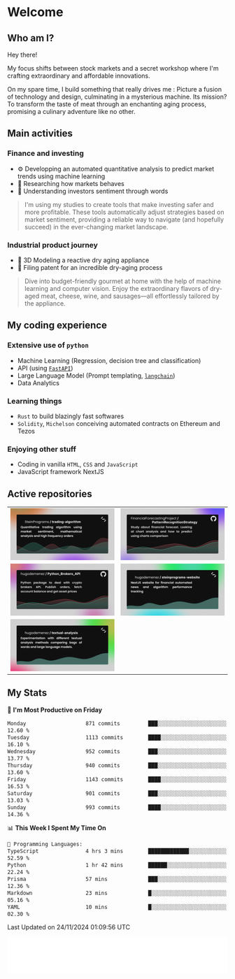 # Welcome 

## Who am I?

Hey there! 

My focus shifts between stock markets and a secret workshop where I'm crafting extraordinary and affordable innovations. 



On my spare time, I build something that really drives me :
Picture a fusion of technology and design, culminating in a mysterious machine. 
Its mission? To transform the taste of meat through an enchanting aging process, promising a culinary adventure like no other.

## Main activities

### Finance and investing
* ⚙️ Developping an automated quantitative analysis to predict market trends using machine learning
* 📝 Researching how markets behaves
* 🧠 Understanding investors sentiment through words

> I'm using my studies to create tools that make investing safer and more profitable. These tools automatically adjust strategies based on market sentiment, providing a reliable way to navigate (and hopefully succeed) in the ever-changing market landscape.

### Industrial product journey
* 🚀 3D Modeling a reactive dry aging appliance
* 📎 Filing patent for an incredible dry-aging process

> Dive into budget-friendly gourmet at home with the help of machine learning and computer vision. Enjoy the extraordinary flavors of dry-aged meat, cheese, wine, and sausages—all effortlessly tailored by the appliance.

## My coding experience

### Extensive use of `python` 

* Machine Learning (Regression, decision tree and classification)
* API (using [`FastAPI`](https://fastapi.tiangolo.com))
* Large Language Model (Prompt templating, [`langchain`](https://python.langchain.com/docs/get_started/introduction))
* Data Analytics

### Learning things

* `Rust` to build blazingly fast softwares
* `Solidity`, `Michelson` conceiving automated contracts on Ethereum and Tezos

### Enjoying other stuff

* Coding in vanilla `HTML`, `CSS` and `JavaScript` 
* JavaScript framework NextJS
  
## Active repositories
|||
| ------------- | ------------- |
|[![Python Trading Algorithm](assets/base_python_architecture.png)](https://github.com/SteinPrograms/base-python-architecture)|[![Quantitative Prediction](assets/pattern_recognition_strategy.png)](https://github.com/FinancialForecastingProject/PatternRecognitionStrategy.git)|
|[![Broker SDK](assets/python_brokers_api.png)](https://github.com/hugodemenez/Python_Brokers_API)|[![NextJS Website](assets/steinprograms-website.png)](https://github.com/hugodemenez/steinprograms-website)|
|[![Textual](assets/textual-analysis.png)](https://github.com/hugodemenez/textual-analysis)||


## My Stats

<!--START_SECTION:waka-->
📅 **I'm Most Productive on Friday** 

```text
Monday                   871 commits         ███░░░░░░░░░░░░░░░░░░░░░░   12.60 % 
Tuesday                  1113 commits        ████░░░░░░░░░░░░░░░░░░░░░   16.10 % 
Wednesday                952 commits         ███░░░░░░░░░░░░░░░░░░░░░░   13.77 % 
Thursday                 940 commits         ███░░░░░░░░░░░░░░░░░░░░░░   13.60 % 
Friday                   1143 commits        ████░░░░░░░░░░░░░░░░░░░░░   16.53 % 
Saturday                 901 commits         ███░░░░░░░░░░░░░░░░░░░░░░   13.03 % 
Sunday                   993 commits         ████░░░░░░░░░░░░░░░░░░░░░   14.36 % 
```


📊 **This Week I Spent My Time On** 

```text
💬 Programming Languages: 
TypeScript               4 hrs 3 mins        █████████████░░░░░░░░░░░░   52.59 % 
Python                   1 hr 42 mins        ██████░░░░░░░░░░░░░░░░░░░   22.24 % 
Prisma                   57 mins             ███░░░░░░░░░░░░░░░░░░░░░░   12.36 % 
Markdown                 23 mins             █░░░░░░░░░░░░░░░░░░░░░░░░   05.16 % 
YAML                     10 mins             █░░░░░░░░░░░░░░░░░░░░░░░░   02.30 % 
```


 Last Updated on 24/11/2024 01:09:56 UTC
<!--END_SECTION:waka-->

![Coding metrics](metrics.plugin.wakatime.svg)
